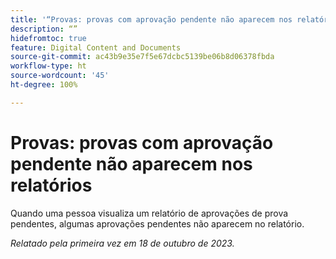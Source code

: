 ```yaml
---
title: '“Provas: provas com aprovação pendente não aparecem nos relatórios”'
description: “”
hidefromtoc: true
feature: Digital Content and Documents
source-git-commit: ac43b9e35e7f5e67dcbc5139be06b8d06378fbda
workflow-type: ht
source-wordcount: '45'
ht-degree: 100%

---
```



# Provas: provas com aprovação pendente não aparecem nos relatórios

<!--WF and WFP-->

Quando uma pessoa visualiza um relatório de aprovações de prova pendentes, algumas aprovações pendentes não aparecem no relatório.

_Relatado pela primeira vez em 18 de outubro de 2023._
